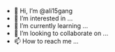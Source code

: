 - 👋 Hi, I’m @ali15gang
- 👀 I’m interested in ...
- 🌱 I’m currently learning ...
- 💞️ I’m looking to collaborate on ...
- 📫 How to reach me ...

<!---
ali15gang/ali15gang is a ✨ special ✨ repository because its `README.md` (this file) appears on your GitHub profile.
You can click the Preview link to take a look at your changes.
--->
